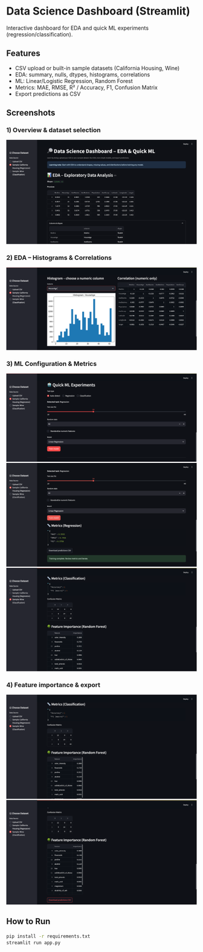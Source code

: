 # Data Science Dashboard (Streamlit)


Interactive dashboard for EDA and quick ML experiments (regression/classification).


## Features
- CSV upload or built-in sample datasets (California Housing, Wine)
- EDA: summary, nulls, dtypes, histograms, correlations
- ML: Linear/Logistic Regression, Random Forest
- Metrics: MAE, RMSE, R² / Accuracy, F1, Confusion Matrix
- Export predictions as CSV

## Screenshots

### 1) Overview & dataset selection
![Overview – dataset selection](images/001-overview.png)

### 2) EDA – Histograms & Correlations
![Histogram – numeric column](images/002-eda-hist.png)
### 3) ML Configuration & Metrics
![ML panel before training](images/003-ml-config.png)
![Regression metrics (MAE, RMSE, R²)](images/004-ml-reg-metrics.png)
![Classification metrics & confusion matrix](images/005-ml-cls-metrics.png)

### 4) Feature importance & export
![Random Forest feature importance](images/006-feature-importance.png)
![Download predictions CSV](images/007-download.png)

## How to Run
```bash
pip install -r requirements.txt
streamlit run app.py

